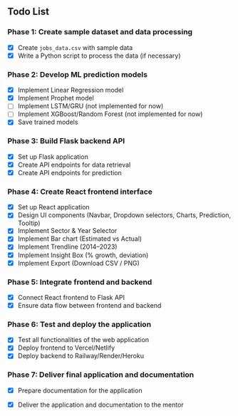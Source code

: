 ## Todo List

### Phase 1: Create sample dataset and data processing
- [x] Create `jobs_data.csv` with sample data
- [x] Write a Python script to process the data (if necessary)

### Phase 2: Develop ML prediction models
- [x] Implement Linear Regression model
- [x] Implement Prophet model
- [ ] Implement LSTM/GRU (not implemented for now)
- [ ] Implement XGBoost/Random Forest (not implemented for now)
- [x] Save trained models

### Phase 3: Build Flask backend API
- [x] Set up Flask application
- [x] Create API endpoints for data retrieval
- [x] Create API endpoints for prediction

### Phase 4: Create React frontend interface
- [x] Set up React application
- [x] Design UI components (Navbar, Dropdown selectors, Charts, Prediction, Tooltip)
- [x] Implement Sector & Year Selector
- [x] Implement Bar chart (Estimated vs Actual)
- [x] Implement Trendline (2014–2023)
- [x] Implement Insight Box (% growth, deviation)
- [x] Implement Export (Download CSV / PNG)

### Phase 5: Integrate frontend and backend
- [x] Connect React frontend to Flask API
- [x] Ensure data flow between frontend and backend

### Phase 6: Test and deploy the application
- [x] Test all functionalities of the web application
- [x] Deploy frontend to Vercel/Netlify
- [x] Deploy backend to Railway/Render/Heroku

### Phase 7: Deliver final application and documentation
- [x] Prepare documentation for the application
- [x] Deliver the application and documentation to the mentor


